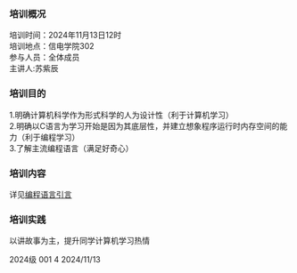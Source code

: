 ### 培训概况

‌培训时间‌：2024年11月13日12时  
‌培训地点‌：信电学院302  
‌参与人员‌：全体成员  
主讲人:苏紫辰  

### 培训目的‌

1.明确计算机科学作为形式科学的人为设计性（利于计算机学习）  
2.明确以C语言为学习开始是因为其底层性，并建立想象程序运行时内存空间的能力（利于编程学习）  
3.了解主流编程语言（满足好奇心）  

### 培训内容

详见[编程语言引言](http://www.elyw.cn/?p=63)

### 培训实践

以讲故事为主，提升同学计算机学习热情

2024级 001 4 2024/11/13
